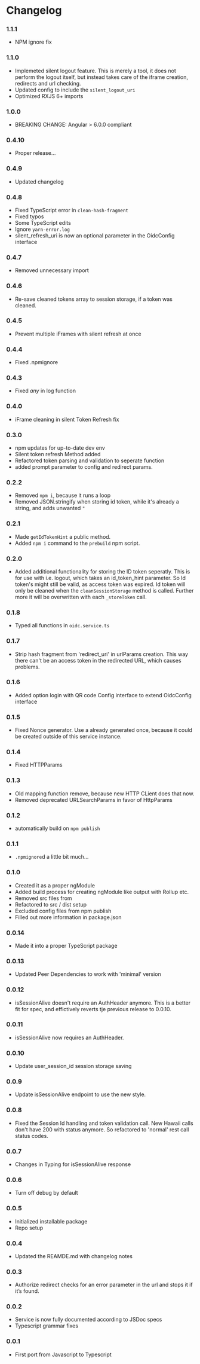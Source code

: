 # Changelog

### 1.1.1

* NPM ignore fix

### 1.1.0

* Implemeted silent logout feature. This is merely a tool, it does not perform the logout itself, but instead takes care of the iframe creation, redirects and url checking. 
* Updated config to include the `silent_logout_uri`
* Optimized RXJS 6+ imports

### 1.0.0

* BREAKING CHANGE: Angular > 6.0.0 compliant

### 0.4.10

* Proper release&hellip;

### 0.4.9

* Updated changelog

### 0.4.8

* Fixed TypeScript error in `clean-hash-fragment`
* Fixed typos
* Some TypeScript edits
* Ignore `yarn-error.log`
* silent_refresh_uri is now an optional parameter in the OidcConfig interface

### 0.4.7

* Removed unnecessary import 

### 0.4.6

* Re-save cleaned tokens array to session storage, if a token was cleaned.

### 0.4.5

* Prevent multiple iFrames with silent refresh at once

### 0.4.4

* Fixed .npmignore

### 0.4.3

* Fixed *any* in log function

### 0.4.0
* iFrame cleaning in silent Token Refresh fix

### 0.3.0

* npm updates for up-to-date dev env
* Silent token refresh Method added
* Refactored token parsing and validation to seperate function
* added prompt parameter to config and redirect params.

### 0.2.2

* Removed `npm i`, because it runs a loop
* Removed JSON.stringify when storing id token, while it's already a string, and adds unwanted `"`

### 0.2.1

* Made `getIdTokenHint` a public method.
* Added `npm i` command to the `prebuild` npm script.

### 0.2.0

* Added additional functionality for storing the ID token seperatly. This is for use with i.e. logout, which takes an id_token_hint parameter. So Id token's might still be valid, as access token was expired. Id token will only be cleaned when the `cleanSessionStorage` method is called. Further more it will be overwritten with each `_storeToken` call.

### 0.1.8

* Typed all functions in `oidc.service.ts`

### 0.1.7

* Strip hash fragment from 'redirect_uri' in urlParams creation. This way there can't be an access token in the redirected URL, which causes problems.

### 0.1.6

* Added option login with QR code Config interface to extend OidcConfig interface

### 0.1.5

* Fixed Nonce generator. Use a already generated once, because it could be created outside of this service instance.

### 0.1.4

* Fixed HTTPParams

### 0.1.3

* Old mapping function remove, because new HTTP CLient does that now.
* Removed deprecated URLSearchParams in favor of HttpParams

### 0.1.2

* automatically build on `npm publish`

### 0.1.1

* `.npmignore`d a little bit much...

### 0.1.0

* Created it as a proper ngModule
* Added build process for creating ngModule like output with Rollup etc.
* Removed src files from 
* Refactored to src / dist setup
* Excluded config files from npm publish
* Filled out more information in package.json

### 0.0.14

* Made it into a proper TypeScript package

### 0.0.13

* Updated Peer Dependencies to work with 'minimal' version

### 0.0.12

* isSessionAlive doesn't require an AuthHeader anymore. This is a better fit for spec, and effictively reverts tje previous release to 0.0.10.

### 0.0.11

* isSessionAlive now requires an AuthHeader.

### 0.0.10

* Update user_session_id session storage saving

### 0.0.9

* Update isSessionAlive endpoint to use the new style.

### 0.0.8

* Fixed the Session Id handling and token validation call. New Hawaii calls don't have 200 with status anymore. So refactored to 'normal' rest call status codes.

### 0.0.7

* Changes in Typing for isSessionAlive response

### 0.0.6

* Turn off debug by default

### 0.0.5

* Initialized installable package
* Repo setup

### 0.0.4

* Updated the REAMDE.md with changelog notes

### 0.0.3

* Authorize redirect checks for an error parameter in the url and stops it if it&rsquo;s found.

### 0.0.2

* Service is now fully documented according to JSDoc specs
* Typescript grammar fixes

### 0.0.1

* First port from Javascript to Typescript
